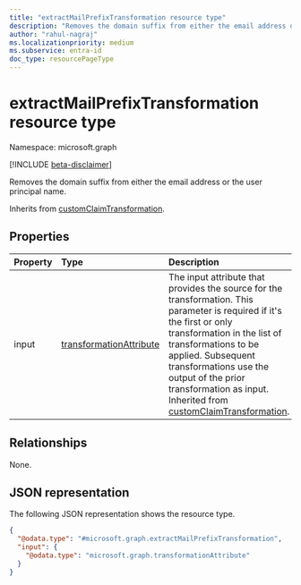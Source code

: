 ```yaml
---
title: "extractMailPrefixTransformation resource type"
description: "Removes the domain suffix from either the email address or the user principal name."
author: "rahul-nagraj"
ms.localizationpriority: medium
ms.subservice: entra-id
doc_type: resourcePageType
---
```


# extractMailPrefixTransformation resource type

Namespace: microsoft.graph

[!INCLUDE [beta-disclaimer](../../includes/beta-disclaimer.md)]

Removes the domain suffix from either the email address or the user principal name.

Inherits from [customClaimTransformation](../resources/customclaimtransformation.md).

## Properties
|Property|Type|Description|
|:---|:---|:---|
|input|[transformationAttribute](../resources/transformationattribute.md)|The input attribute that provides the source for the transformation. This parameter is required if it's the first or only transformation in the list of transformations to be applied. Subsequent transformations use the output of the prior transformation as input. Inherited from [customClaimTransformation](../resources/customclaimtransformation.md).|

## Relationships
None.

## JSON representation
The following JSON representation shows the resource type.
<!-- {
  "blockType": "resource",
  "@odata.type": "microsoft.graph.extractMailPrefixTransformation"
}
-->
``` json
{
  "@odata.type": "#microsoft.graph.extractMailPrefixTransformation",
  "input": {
    "@odata.type": "microsoft.graph.transformationAttribute"
  }
}
```
